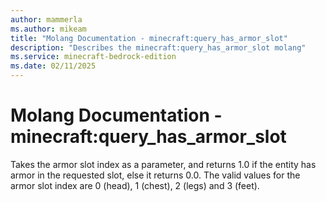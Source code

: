 ```yaml
---
author: mammerla
ms.author: mikeam
title: "Molang Documentation - minecraft:query_has_armor_slot"
description: "Describes the minecraft:query_has_armor_slot molang"
ms.service: minecraft-bedrock-edition
ms.date: 02/11/2025 
---
```


# Molang Documentation - minecraft:query_has_armor_slot

Takes the armor slot index as a parameter, and returns 1.0 if the entity has armor in the requested slot, else it returns 0.0. The valid values for the armor slot index are 0 (head), 1 (chest), 2 (legs) and 3 (feet).
